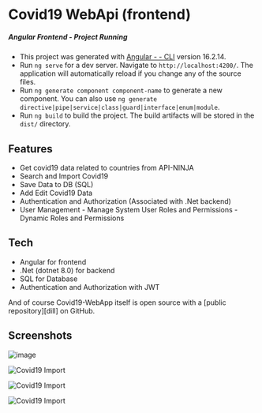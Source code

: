 # Covid19 WebApi (frontend)

##### Angular Frontend - Project Running
- This project was generated with [Angular - - CLI](https://github.com/angular/angular-cli) version 16.2.14.
- Run `ng serve` for a dev server. Navigate to `http://localhost:4200/`. The application will automatically reload if you change any of the source files.
- Run `ng generate component component-name` to generate a new component. You can also use `ng generate directive|pipe|service|class|guard|interface|enum|module`.
- Run `ng build` to build the project. The build artifacts will be stored in the `dist/` directory.


## Features

- Get covid19 data related to countries from API-NINJA
- Search and Import Covid19 
- Save Data to DB (SQL)
- Add Edit Covid19 Data
- Authentication and Authorization (Associated with .Net backend)
- User Management
       - Manage System User Roles and Permissions
       - Dynamic Roles and Permissions

## Tech


- Angular for frontend
- .Net (dotnet 8.0) for backend
- SQL for Database
- Authentication and Authorization with JWT


And of course Covid19-WebApp itself is open source with a [public repository][dill]
 on GitHub.

## Screenshots
![image](https://drive.google.com/uc?export=view&id=13651ynys5yaOOCCkhPbwQRxcLdgnpHUX)

![Covid19 Import](https://drive.google.com/uc?export=view&id=1XceZIc5Jn-uGwovVYeCNQ1lt1eFD61CW)

![Covid19 Import](https://drive.google.com/uc?export=view&id=1dAKqGBDp3yyMK3uWImisPqFN8UKxSxSy)

![Covid19 Import](https://drive.google.com/uc?export=view&id=1f6pySDpAgWpdIz5a2ZUiTbLOYWjKpn3g)


